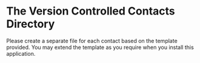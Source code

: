 # The Version Controlled Contacts Directory

Please create a separate file for each contact based on the template provided. You may extend the template as you require when you install this application.